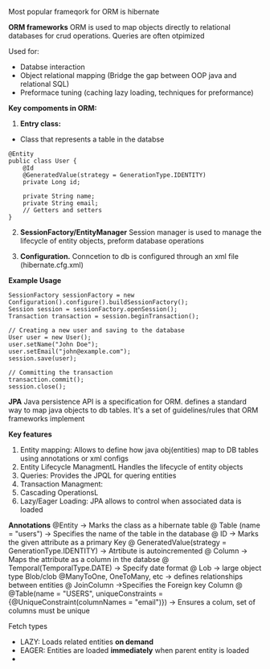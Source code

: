 Most popular frameqork for ORM is hibernate


**ORM frameworks**
ORM is used to map objects directly to relational databases for crud operations.
Queries are often otpimized

Used for:
- Databse interaction
- Object relational mapping (Bridge the gap between OOP java and relational SQL)
- Preformace tuning (caching lazy loading, techniques for preformance)

**Key compoments in ORM:**
1. **Entry class:**
- Class that represents a table in the databse 
```
@Entity
public class User {
    @Id
    @GeneratedValue(strategy = GenerationType.IDENTITY)
    private Long id;
    
    private String name;
    private String email;
    // Getters and setters
}

```

2. **SessionFactory/EntityManager**
Session manager is used to manage the lifecycle of entity objects, preform database operations

3. **Configuration.**
Conncetion to db is configured through an xml file (hibernate.cfg.xml)

**Example Usage**
```
SessionFactory sessionFactory = new Configuration().configure().buildSessionFactory();
Session session = sessionFactory.openSession();
Transaction transaction = session.beginTransaction();

// Creating a new user and saving to the database
User user = new User();
user.setName("John Doe");
user.setEmail("john@example.com");
session.save(user);

// Committing the transaction
transaction.commit();
session.close();

```



**JPA**
Java persistence API is a specification for ORM. defines a standard way to map java objects to db tables. It's a set of guidelines/rules that ORM frameworks implement

**Key features**
1. Entity mapping: Allows to define how java obj(entities) map to DB tables using annotations or xml configs
2. Entity Lifecycle ManagmentL Handles the lifecycle of entity objects
3. Queries: Provides the JPQL for quering entities
4. Transaction Managment: 
5. Cascading OperationsL 
6. Lazy/Eager Loading: JPA allows to control when associated data is loaded 


**Annotations**
@Entity -> Marks the class as a hibernate table
@ Table (name = "users") -> Specifies the name of the table in the database
@ ID -> Marks the given attribute as a primary Key
@ GeneratedValue(strategy = GenerationType.IDENTITY) -> Atrtibute is autoincremented
@ Column -> Maps the attribute as a column in the databse
@ Temporal(TemporalType.DATE) -> Specify date format
@ Lob -> large object type Blob/clob
@ManyToOne, OneToMany, etc -> defines relationships between entities
@ JoinColumn ->Specifies the Foreign key Column
@ @Table(name = "USERS", uniqueConstraints = {@UniqueConstraint(columnNames = "email")}) -> Ensures a colum, set of columns must be unique

Fetch types
- LAZY: Loads related entities **on demand**
- EAGER: Entities are loaded **immediately** when parent entity is loaded
- 

